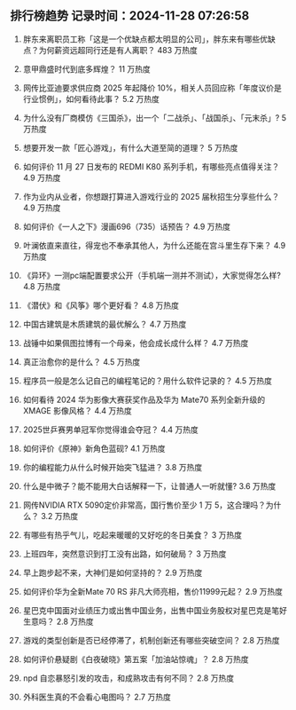 
## 排行榜趋势 记录时间：2024-11-28 07:26:58
  
  1. 胖东来离职员工称「这是一个优缺点都太明显的公司」，胖东来有哪些优缺点？为何薪资远超同行还是有人离职？ 483 万热度
    
  2. 意甲鼎盛时代到底多辉煌？ 11 万热度
    
  3. 网传比亚迪要求供应商 2025 年起降价 10%，相关人员回应称「年度议价是行业惯例」，如何看待此事？ 5.2 万热度
    
  4. 为什么没有厂商模仿《三国杀》，出一个「二战杀」、「战国杀」、「元末杀」? 5 万热度
    
  5. 想要开发一款「匠心游戏」，有什么大道至简的道理？ 5 万热度
    
  6. 如何评价 11 月 27 日发布的 REDMI K80 系列手机，有哪些亮点值得关注？ 4.9 万热度
    
  7. 作为业内从业者，你想跟打算进入游戏行业的 2025 届秋招生分享些什么？ 4.9 万热度
    
  8. 如何评价《一人之下》漫画696（735）话预告？ 4.9 万热度
    
  9. 叶澜依直来直往，得宠也不奉承其他人，为什么还能在宫斗里生存下来？ 4.9 万热度
    
  10. 《异环》一测pc端配置要求公开（手机端一测并不测试），大家觉得怎么样? 4.8 万热度
    
  11. 《潜伏》和《风筝》哪个更好看？ 4.8 万热度
    
  12. 中国古建筑是木质建筑的最优解么？ 4.7 万热度
    
  13. 战锤中如果佩图拉博有一个母亲，他会成长成什么样？ 4.7 万热度
    
  14. 真正治愈你的是什么？ 4.5 万热度
    
  15. 程序员一般是怎么记自己的编程笔记的？用什么软件记录的？ 4.5 万热度
    
  16. 如何看待 2024 华为影像大赛获奖作品及华为 Mate70 系列全新升级的 XMAGE 影像风格？ 4.4 万热度
    
  17. 2025世乒赛男单冠军你觉得谁会夺冠？ 4.4 万热度
    
  18. 如何评价《原神》新角色蓝砚? 4.1 万热度
    
  19. 你的编程能力从什么时候开始突飞猛进？ 3.8 万热度
    
  20. 什么是中微子？能不能用大白话解释一下，让普通人一听就懂? 3.6 万热度
    
  21. 网传NVIDIA RTX 5090定价非常高，国行售价至少 1 万 5，这合理吗？为什么？ 3.2 万热度
    
  22. 有哪些有热乎气儿，吃起来暖暖的又好吃的冬日美食？ 3 万热度
    
  23. 上班四年，突然意识到打工没有出路，如何破局？ 3 万热度
    
  24. 早上跑步起不来，大神们是如何坚持的？ 2.9 万热度
    
  25. 如何评价华为全新Mate 70 RS 非凡大师亮相，售价11999元起？ 2.9 万热度
    
  26. 星巴克中国面对业绩压力或出售中国业务，出售中国业务股权对星巴克是笔好生意吗？ 2.8 万热度
    
  27. 游戏的类型创新是否已经停滞了，机制创新还有哪些突破空间？ 2.8 万热度
    
  28. 如何评价悬疑剧《白夜破晓》第五案「加油站惊魂」？ 2.8 万热度
    
  29. npd 自恋暴怒引发的攻击，和成熟攻击有何不同？ 2.8 万热度
    
  30. 外科医生真的不会看心电图吗？ 2.7 万热度
    